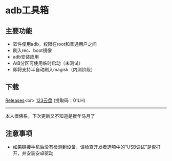 # adb工具箱
## 主要功能
- 软件使用adb，权限在root和普通用户之间
- 刷入rec、boot镜像
- adb安装应用
- A\B分区可使用临时启动（未测试）
- 即将支持半自动刷入magisk（内测阶段）
## 下载
[Releases](https://github.com/luodyfdg/adbtools/releases "https://github.com/luodyfdg/adbtools/releases")<br>
[123云盘](https://www.123pan.com/s/XBLRVv-J5wHv "https://www.123pan.com/s/XBLRVv-J5wHv") (提取码：01LH)

---

本人很佛系，下次更新又不知道是猴年马月了

## 注意事项
- 如果链接手机后没有检测到设备，请检查开发者选项中的“USB调试”是否打开，并安装安卓驱动

